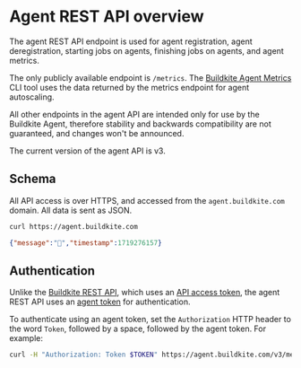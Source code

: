 # Agent REST API overview

The agent REST API endpoint is used for agent registration, agent deregistration, starting jobs on agents, finishing jobs on agents, and agent metrics.

The only publicly available endpoint is `/metrics`. The [Buildkite Agent Metrics](https://github.com/buildkite/buildkite-agent-metrics) CLI tool uses the data returned by the metrics endpoint for agent autoscaling.

All other endpoints in the agent API are intended only for use by the Buildkite Agent, therefore stability and backwards compatibility are not guaranteed, and changes won't be announced.

The current version of the agent API is v3.

## Schema

All API access is over HTTPS, and accessed from the `agent.buildkite.com` domain. All data is sent as JSON.

```bash
curl https://agent.buildkite.com
```

```json
{"message":"👋","timestamp":1719276157}
```

## Authentication

Unlike the [Buildkite REST API](/docs/apis/rest-api), which uses an [API access token](/docs/apis/rest-api#authentication), the agent REST API uses an [agent token](/docs/agent/v3/tokens) for authentication.

To authenticate using an agent token, set the `Authorization` HTTP header to the word `Token`, followed by a space, followed by the agent token. For example:

```bash
curl -H "Authorization: Token $TOKEN" https://agent.buildkite.com/v3/metrics
```
